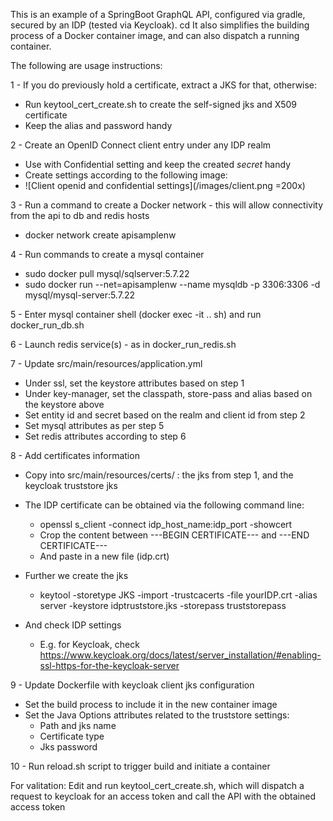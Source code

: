 This is an example of a SpringBoot GraphQL API, configured via gradle, secured by an IDP (tested via Keycloak).
cd
It also simplifies the building process of a Docker container image, and can also dispatch a running container.

The following are usage instructions:


1 - If you do previously hold a certificate, extract a JKS for that, otherwise:

* Run keytool_cert_create.sh to create the self-signed jks and X509 certificate
* Keep the alias and password handy

2 - Create an OpenID Connect client entry under any IDP realm

* Use with Confidential setting and keep the created *secret* handy
* Create settings according to the following image:
* ![Client openid and confidential settings](/images/client.png =200x)

3 - Run a command to create a Docker network - this will allow connectivity from the api to db and redis hosts

* docker network create apisamplenw

4 - Run commands to create a mysql container

* sudo docker pull mysql/sqlserver:5.7.22
* sudo docker run --net=apisamplenw --name mysqldb -p 3306:3306 -d mysql/mysql-server:5.7.22

5 - Enter mysql container shell (docker exec -it .. sh) and run docker_run_db.sh

6 - Launch redis service(s) - as in docker_run_redis.sh

7 - Update src/main/resources/application.yml

* Under ssl, set the keystore attributes based on step 1
* Under key-manager, set the classpath, store-pass and alias based on the keystore above
* Set entity id and secret based on the realm and client id from step 2
* Set mysql attributes as per step 5
* Set redis attributes according to step 6

8 - Add certificates information

* Copy into src/main/resources/certs/ : the jks from step 1, and the keycloak truststore jks
* The IDP certificate can be obtained via the following command line:
    * openssl s_client -connect idp_host_name:idp_port -showcert
    * Crop the content between ---BEGIN CERTIFICATE--- and ---END CERTIFICATE---
    * And paste in a new file (idp.crt)

* Further we create the jks
    * keytool -storetype JKS -import -trustcacerts -file yourIDP.crt -alias server -keystore idptruststore.jks -storepass truststorepass

* And check IDP settings
    *  E.g. for Keycloak, check https://www.keycloak.org/docs/latest/server_installation/#enabling-ssl-https-for-the-keycloak-server

9 - Update Dockerfile with keycloak client jks configuration

* Set the build process to include it in the new container image
* Set the Java Options attributes related to the truststore settings:
    *  Path and jks name
    *  Certificate type
    *  Jks password



10 - Run reload.sh script to trigger build and initiate a container

For valitation:
Edit and run keytool_cert_create.sh, which will dispatch a request to keycloak for an access token and call the API with the obtained access token

